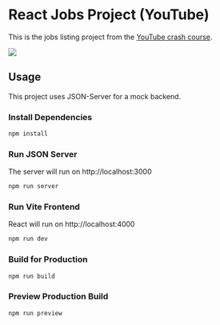 # React Jobs Project (YouTube)

This is the jobs listing project from the [YouTube crash course](https://youtu.be/LDB4uaJ87e0).

<img src="public/screen.png" />

## Usage

This project uses JSON-Server for a mock backend.

### Install Dependencies

```bash
npm install
```

### Run JSON Server

The server will run on http://localhost:3000

```bash
npm run server
```

### Run Vite Frontend

React will run on http://localhost:4000

```bash
npm run dev
```

### Build for Production

```bash
npm run build
```

### Preview Production Build

```bash
npm run preview
```